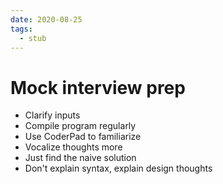```yaml
---
date: 2020-08-25
tags: 
  - stub
---
```


# Mock interview prep

- Clarify inputs
- Compile program regularly
- Use CoderPad to familiarize
- Vocalize thoughts more
- Just find the naive solution
- Don't explain syntax, explain design thoughts
